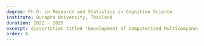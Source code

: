 ```yaml
---
degree: Ph.D. in Research and Statistics in Cognitive Science
institute: Burapha University, Thailand
duration: 2022 - 2025
excerpt: dissertation titled "Development of Computerized Multicomponent Cognitive Stimulation for Improving Cognitive Functions in Older Adults with Mild Cognitive Impairment: A Multimodal Investigation Using Neuropsychological and EEG/ERP Assessment".
order: 6
---
```

